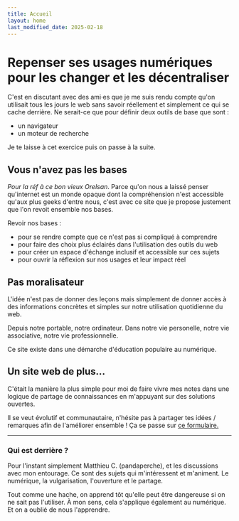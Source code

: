 ```yaml
---
title: Accueil
layout: home
last_modified_date: 2025-02-18
---
```


# Repenser ses usages numériques pour les changer et les décentraliser
C'est en discutant avec des ami·es que je me suis rendu compte qu'on utilisait tous les jours le web sans savoir réellement et simplement ce qui se cache derrière. Ne serait-ce que pour définir deux outils de base que sont :
- un navigateur
- un moteur de recherche

Je te laisse à cet exercice puis on passe à la suite.


## Vous n'avez pas les bases

*Pour la réf à ce bon vieux Orelsan*. Parce qu'on nous a laissé penser qu'internet est un monde opaque dont la compréhension n'est accessible qu'aux plus geeks d'entre nous, c'est avec ce site que je propose justement que l'on revoit ensemble nos bases.

Revoir nos bases :
- pour se rendre compte que ce n'est pas si compliqué à comprendre
- pour faire des choix plus éclairés dans l'utilisation des outils du web
- pour créer un espace d'échange inclusif et accessible sur ces sujets
- pour ouvrir la réflexion sur nos usages et leur impact réel


## Pas moralisateur

L'idée n'est pas de donner des leçons mais simplement de donner accès à des informations concrètes et simples sur notre utilisation quotidienne du web.

Depuis notre portable, notre ordinateur. Dans notre vie personelle, notre vie associative, notre vie professionnelle.

Ce site existe dans une démarche d'éducation populaire au numérique.


## Un site web de plus...
C'était la manière la plus simple pour moi de faire vivre mes notes dans une logique de partage de connaissances en m'appuyant sur des solutions ouvertes.

Il se veut évolutif et communautaire, n'hésite pas à partager tes idées / remarques afin de l'améliorer ensemble ! Ça se passe sur [ce formulaire.](https://framaforms.org/remarques-idees-1739812850)

---
### Qui est derrière ?
Pour l'instant simplement Matthieu C. (pandaperche), et les discussions avec mon entourage. Ce sont des sujets qui m'intéressent et m'animent. Le numérique, la vulgarisation, l'ouverture et le partage.

Tout comme une hache, on apprend tôt qu'elle peut être dangereuse si on ne sait pas l'utiliser. À mon sens, cela s'applique également au numérique. Et on a oublié de nous l'apprendre.
